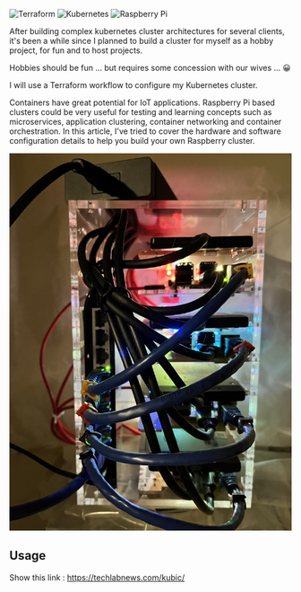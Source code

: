 ![Terraform](https://img.shields.io/badge/terraform-%235835CC.svg?style=for-the-badge&logo=terraform&logoColor=white) ![Kubernetes](https://img.shields.io/badge/kubernetes-%23326ce5.svg?style=for-the-badge&logo=kubernetes&logoColor=white) ![Raspberry Pi](https://img.shields.io/badge/-RaspberryPi-C51A4A?style=for-the-badge&logo=Raspberry-Pi)


After building complex kubernetes cluster architectures for several clients, it's been a while since I planned to build a cluster for myself as a hobby project, for fun and to host projects.

Hobbies should be fun ... but requires some concession with our wives ... 😀

I will use a Terraform workflow to configure my Kubernetes cluster.

Containers have great potential for IoT applications. Raspberry Pi based clusters could be very useful for testing and learning concepts such as microservices, application clustering, container networking and container orchestration. In this article, I've tried to cover the hardware and software configuration details to help you build your own Raspberry cluster.

![infra, the Kubernetes infra](images/clustk8s.jpg)

## Usage

Show this link :
https://techlabnews.com/kubic/
